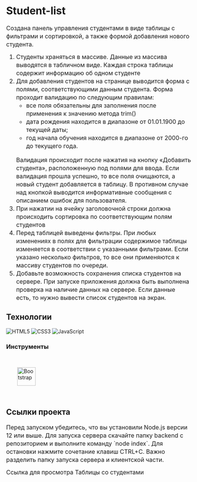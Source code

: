 
# Student-list

<p fr-original-style="" style="margin-top: 0px; margin-bottom: 12px; color: var(--ui-sb-color-text-main); box-sizing: border-box; font-size: 16px; line-height: 22px;">Создана панель управления студентами в виде таблицы с фильтрами и сортировкой, а также формой добавления нового студента. </p>

<ol fr-original-style="" style="margin-top: 0px; margin-bottom: 1rem; box-sizing: border-box; font-size: 16px; line-height: 22px;">
<li fr-original-style="" style="box-sizing: border-box;">Студенты храняться в массиве. Данные из массива выводятся в табличном виде. Каждая строка таблицы содержит информацию об одном студенте</li>
<li fr-original-style="" style="box-sizing: border-box;">Для добавления студентов на странице выводится форма с полями, соответствующими данным студента. Форма проходит валидацию по следующим правилам:
<ul fr-original-style="" style="margin-top: 0px; margin-bottom: 1rem; box-sizing: border-box; font-size: 16px; line-height: 22px;">
 <li fr-original-style="" style="box-sizing: border-box;"> все поля обязательны для заполнения после применения к значению метода trim()
 </li>
<li fr-original-style="" style="box-sizing: border-box;"> дата рождения находится в диапазоне от 01.01.1900 до текущей даты;
</li>
<li fr-original-style="" style="box-sizing: border-box;"> год начала обучения находится в диапазоне от 2000-го до текущего года.
</li>
</ul>
Валидация происходит после нажатия на кнопку «Добавить студента», расположенную под полями для ввода. Если валидация прошла успешно, то все поля очищаются, а новый студент добавляется в таблицу. В противном случае над кнопкой выводится информативные сообщения с описанием ошибок для пользователя. </li>
<li fr-original-style="" style="box-sizing: border-box;">При нажатии на ячейку заголовочной строки должна происходить сортировка по соответствующим полям студентов </li>
<li fr-original-style="" style="box-sizing: border-box;">Перед таблицей выведены фильтры. При любых изменениях в полях для фильтрации содержимое таблицы изменяется в соответствии с указанными фильтрами. Если указано несколько фильтров, то все они применяются к массиву студентов по очереди.</li>
<li fr-original-style="" style="box-sizing: border-box;">Добавьте возможность сохранения списка студентов на сервере. При запуске приложения должна быть выполнена проверка на наличие данных на сервере. Если данные есть, то нужно вывести список студентов на экран.</li>
</ol>


## Технологии
![HTML5](https://img.shields.io/badge/-HTML5-e34f26?logo=html5&logoColor=white)
![CSS3](https://img.shields.io/badge/-CSS3-1572b6?logo=css3&logoColor=white)
![JavaScript](https://img.shields.io/badge/-JavaScript-f7df1e?logo=javaScript&logoColor=black)

### Инструменты
<div>
<a href="https://getbootstrap.com/docs/3.4/javascript/" target="_blank"><img style="margin: 30px" src="https://profilinator.rishav.dev/skills-assets/bootstrap-plain.svg" alt="Bootstrap" height="50" /></a>
</div>

## Ссылки проекта

<p fr-original-style="" style="margin-top: 0px; margin-bottom: 12px; color: var(--ui-sb-color-text-main); box-sizing: border-box; font-size: 16px; line-height: 22px;">Перед запуском убедитесь, что вы установили Node.js версии 12 или выше. Для запуска сервера скачайте <a fr-original-style="" href="https://gusevanadezhda.github.io./Student-list/backend/" rel="noopener noreferrer" style="user-select: auto; text-decoration: none; box-sizing: border-box;" target="_blank"> папку backend с репозиторием </a> и выполните команду `node index`. Для остановки нажмите сочетание клавиш CTRL+C. Важно разделить папку запуска сервера и клиентской части.</p>

<p fr-original-style="" style="margin-top: 0px; margin-bottom: 12px; color: var(--ui-sb-color-text-main); box-sizing: border-box; font-size: 16px; line-height: 22px;">Ссылка для просмотра <a fr-original-style="" href="https://gusevanadezhda.github.io./Student-list/client/" rel="noopener noreferrer" style="user-select: auto; text-decoration: none; box-sizing: border-box;" target="_blank"> Таблицы со студентами </a></p>





